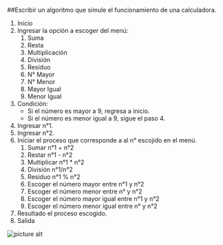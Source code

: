 ##Escribir un algoritmo que simule el funcionamiento de una calculadora.
1. Inicio
2. Ingresar la opción a escoger del menú:
    1. Suma
    2. Resta
    3. Multiplicación
    4. División
    5. Residuo
    6. N° Mayor
    7. N° Menor
    8. Mayor Igual 
    9. Menor Igual
3. Condición:
    - Si el número es mayor a 9, regresa a inicio.
    - Si el número es menor igual a 9, sigue el paso 4.
4. Ingresar n°1.
5. Ingresar n°2.
6. Iniciar el proceso que corresponde a al n° escojido en el menú.
    1. Sumar n°1 + n°2
    2. Restar  n°1 - n°2
    3. Multiplicar n°1 * n°2
    4. División n°1/n°2
    5. Residuo n°1 % n°2
    6. Escoger el número mayor entre n°1 y n°2
    7. Escoger el número menor entre n° y n°2
    8. Escoger el número mayor igual entre n°1 y n°2
    9. Escoger el número menor igual entre n° y n°2
7. Resultado el proceso escogido.
8. Salida

![picture alt](http://4.1m.yt/gjiiysm.jpg)
